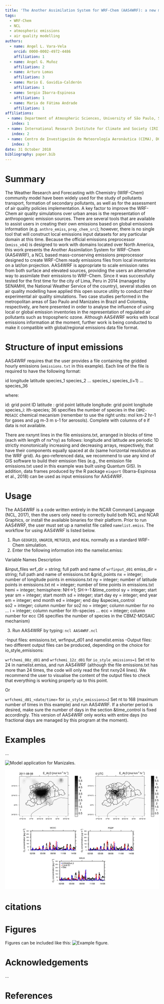 ```yaml
---
title: 'The Another Assimilation System for WRF-Chem (AAS4WRF): a new mass-conserving emissions preprocessor for WRF-Chem regional modelling'
tags:
  - WRF-Chem
  - NCL
  - atmospheric emissions 
  - air quality modelling
authors:
  - name: Angel L. Vara-Vela
    orcid: 0000-0002-4972-4486
    affiliation: 1 
  - name: Angel G. Muñoz
    affiliation: 2
  - name: Arturo Lomas
    affiliation: 3  
  - name: Mario E. Gavidia-Calderón
    affiliation: 1   
  - name: Sergio Ibarra-Espinosa
    affiliation: 1
  - name: Maria de Fátima Andrade
    affiliation: 1   
affiliations:
 - name: Department of Atmospheric Sciences, University of São Paulo, São Paulo, Brazil
   index: 1
 - name: International Research Institute for Climate and Society (IRI), Columbia University, New York, USA
   index: 2
 - name: Centro de Investigación de Meteorología Aeronáutica (CIMA), DGAC, Quito, Ecuador
   index: 3   
date: 31 October 2018
bibliography: paper.bib
---
```


# Summary

The Weather Research and Forecasting with Chemistry (WRF-Chem) community model have been widely used for the study of pollutants transport, formation of secondary pollutants, as well as for the assessment of air quality policies implementation. A key factor to improve the WRF-Chem air quality simulations over urban areas is the representation of anthropogenic emission sources. There are several tools that are available to assist users in creating their own emissions based on global emissions information (e.g. ``anthro_emiss``, ``prep_chem_src``); however, there is no single tool that will construct local emissions input datasets for any particular domain at this time. Because the official emissions preprocessor (``emiss_v04``) is designed to work with domains located over North America, this work presents the Another Assimilation System for WRF-Chem (AAS4WRF), a NCL based mass-conserving emissions preprocessor designed to create WRF-Chem ready emissions files from local inventories on a lat/lon projection. AAS4WRF is appropriate to scale emission rates from both surface and elevated sources, providing the users an alternative way to assimilate their emissions to WRF-Chem. Since it was successfully tested for the first time for the city of Lima, Peru in 2014 (managed by SENAMHI, the National Weather Service of the country), several studies on air quality modelling have applied this open source utility to conduct their experimental air quality simulations. Two case studies performed in the metropolitan areas of Sao Paulo and Manizales in Brazil and Colombia, respectively, are here presented in order to analyse the influence of using local or global emission inventories in the representation of regulated air pollutants such as tropospheric ozone. Although AAS4WRF works with local emissions information at the moment, further work is being conducted to make it compatible with global/regional emissions data file format.

# Structure of input emissions

AAS4WRF requires that the user provides a file containing the gridded hourly emissions (``emissions.txt`` in this example). Each line of the file is required to have the following format:

id   longitude   latitude   species_1   species_2 … species_i   species_(i+1) … species_36

where:

id: grid point ID
latitude : grid point latitude
longitude: grid point longitude
species_i: ith-species; 36 specifies the number of species in the ``CBMZ-MOSAIC`` chemical mecanism (remember to use the right units: mol km-2 hr-1 for gases and µg m-3 m s-1 for aerosols). Complete with columns of ``0`` if data is not available.

There are nx*ny*nt lines in the file emissions.txt, arranged in blocks of time (each with length of nx*ny) as follows: longitude and latitude are periodic 1D strictly monotonically increasing and decreasing arrays, respectively, that have their components equally spaced at dx (same horizontal resolution as the WRF grid). As geo-referenced data, we recommend to use any kind of GIS software to build their emission files (e.g., the emission file emissions.txt used in this example was built using Quantum GIS). In addition, data frames produced by the R package ``eixport`` (Ibarra-Espinosa et al., 2018) can be used as input emissions for AAS4WRF.

# Usage

The AAS4WRF is a code written entirely in the NCAR Command Language (NCL, 2017), then the users only need to correctly build both NCL and NCAR Graphics, or install the available binaries for their platform. Prior to run AAS4WRF, the user must set up a namelist file called ``namelist.emiss``. The workflow for using AAS4WRF is listed below.

1. Run ``GEOGRID``, ``UNGRIB``, ``METGRID``, and ``REAL`` normally as a standard WRF-Chem simulation.
2. Enter the following information into the namelist.emiss: 

Variable Names     Description

&input_files
  wrf_dir        = string; full path and name of ``wrfinput_d01`` 
  emiss_dir      = string; full path and name of emissions.txt
&grid_points
  nx             = integer; number of longitude points in emissions.txt
  ny             = integer; number of latitude points in emissions.txt
  nt             = integer; number of time points in emissions.txt
  hemi           = integer; hemisphere: NH→1; SH→-1
&time_control
  sy             = integer; start year
  sm             = integer; start month
  sd             = integer; start day
  ey             = integer; end year
  em             = integer; end month
  ed             = integer; end day
&species_control   
  so2            = integer; column number for so2
  no             = integer; column number for no
  ...
  i              = integer; column number for ith-species
  ...
  ecc            = integer; column number for ecc (36 specifies the number of species in the CBMZ-MOSAIC mechanism)

3. Run AAS4WRF by typing: ``ncl AAS4WRF.ncl``

-Input files: emissions.txt, wrfinput_d01 and namelist.emiss
-Output files: two different output files can be produced, depending on the choice for io_style_emisisons:

``wrfchemi_00z_d01`` and ``wrfchemi_12z_d01`` for ``io_style_emissions=1``
Set nt to 24 in namelist.emiss, and run AAS4WRF (although the file emissions.txt has more than 24 times, the code will only read the first nx*ny*24 lines). We recommend the user to visualise the content of the output files to check that everything is working properly up to this point.

Or 

``wrfchemi_d01_<date/time>`` for ``io_style_emissions=2``
Set nt to 168 (maximum number of times in this example) and run AAS4WRF. If a shorter period is desired, make sure the number of days in the section &time_control is fixed accordingly. This version of AAS4WRF only works with entire days (no fractional days are managed by this program at the moment).

# Examples

...

![Model application for Manizales.](Manizales.png)

![Model application for São Paulo.](SaoPaulo.png)

# citations

# Figures

Figures can be included like this: ![Example figure.](figure.png)

# Acknowledgements

...

# References















